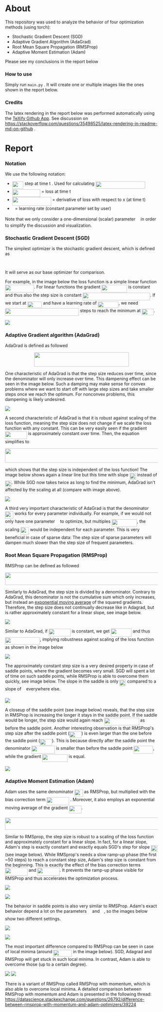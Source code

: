 # About

This repository was used to analyze the behavior of four optimization methods (using torch):

- Stochastic Gradient Descent (SGD)
- Adaptive Gradient Algorithm (AdaGrad)
- Root Mean Square Propagation (RMSProp)
- Adaptive Moment Estimation (Adam)

 Please see my conclusions in the report below

### How to use

Simply run `main.py` . It will create one or multiple images like the ones shown in the report below.

### Credits

The latex rendering in the report below was performed automatically using the [TeXify Github App](https://github.com/agurodriguez/github-texify). See discussion on https://stackoverflow.com/questions/35498525/latex-rendering-in-readme-md-on-github .

# Report

### Notation

We use the following notation:

- <img src="/tex/522d9eee051f72691e9dd601988e959a.svg?invert_in_darkmode&sanitize=true" align=middle width=36.67248254999999pt height=24.65753399999998pt/> step at time t . Used for calculating <img src="/tex/e953c317c9e4c096fce632f66b907260.svg?invert_in_darkmode&sanitize=true" align=middle width=163.22474189999997pt height=24.65753399999998pt/>
- <img src="/tex/919b392e61f6c85f85f4153dbb8fe0eb.svg?invert_in_darkmode&sanitize=true" align=middle width=91.99780259999999pt height=24.65753399999998pt/> = loss at time t
- <img src="/tex/760ac90a492433dbd5fa6bb5fb63fa96.svg?invert_in_darkmode&sanitize=true" align=middle width=128.12852909999998pt height=28.92634470000001pt/> = derivative of loss with respect to x (at time t)
- <img src="/tex/1d0496971a2775f4887d1df25cea4f7e.svg?invert_in_darkmode&sanitize=true" align=middle width=8.751954749999989pt height=14.15524440000002pt/>= learning rate (constant parameter set by user)

Note that we only consider a one-dimensional (scalar) parameter <img src="/tex/332cc365a4987aacce0ead01b8bdcc0b.svg?invert_in_darkmode&sanitize=true" align=middle width=9.39498779999999pt height=14.15524440000002pt/> in order to simplify the discussion and visualization.

### Stochastic Gradient Descent (SGD)

The simplest optimizer is the stochastic gradient descent, which is defined as 
<p align="center"><img src="/tex/9b835cf2d0646a6794b3334ff9853c73.svg?invert_in_darkmode&sanitize=true" align=middle width=121.0808115pt height=16.438356pt/></p>

It will serve as our base optimizer for comparison.

For example, in the image below the loss function is a simple linear function <img src="/tex/44e34acb152c1085141bfc4afaea3d53.svg?invert_in_darkmode&sanitize=true" align=middle width=95.25099539999998pt height=24.65753399999998pt/>. For linear functions the gradient <img src="/tex/ae681df1cbc3317474808d07b97e05fd.svg?invert_in_darkmode&sanitize=true" align=middle width=83.87560169999998pt height=24.65753399999998pt/> is constant and thus also the step size is constant <img src="/tex/f6016f316e56a652d4e0ec73ebbe5800.svg?invert_in_darkmode&sanitize=true" align=middle width=222.14592509999997pt height=24.65753399999998pt/>.  If we start at <img src="/tex/50ef356199ecf9cd0b56dc55b19928ac.svg?invert_in_darkmode&sanitize=true" align=middle width=47.75103794999999pt height=21.18721440000001pt/> and have a learning rate  of <img src="/tex/7f5b4041dfca1dd8c3ae7a46b8da919b.svg?invert_in_darkmode&sanitize=true" align=middle width=68.11262864999998pt height=21.18721440000001pt/>, we need <img src="/tex/e927d6028c42fa0f68f33b29edf5ca36.svg?invert_in_darkmode&sanitize=true" align=middle width=243.4342053pt height=24.65753399999998pt/> steps to reach the minimum at  <img src="/tex/8436d02a042a1eec745015a5801fc1a0.svg?invert_in_darkmode&sanitize=true" align=middle width=39.53182859999999pt height=21.18721440000001pt/>.

![](output/sgd_slope1.png)



### Adaptive Gradient algorithm (AdaGrad)

AdaGrad is defined as followed
<p align="center"><img src="/tex/ef7666e978b835c56874e52557801744.svg?invert_in_darkmode&sanitize=true" align=middle width=311.68003515pt height=47.159971649999996pt/></p>

One characteristic of AdaGrad is that the step size reduces over time, since the denominator will only increase over time. This dampening effect can be seen in the image below. Such a damping may make sense for convex problems where we want to start off with large step sizes and take smaller steps once we reach the optimum. For nonconvex problems, this dampening is likely undesired.

![](output/adagrad_slope1.png)



A second characteristic of AdaGrad is that it is robust against scaling of the loss function, meaning the step size does not change if we scale the loss function with any constant. This can be very easily seen if the gradient  <img src="/tex/69f2628ce4607679bd5bae562f575c1a.svg?invert_in_darkmode&sanitize=true" align=middle width=71.94632775pt height=24.65753399999998pt/> is approximately constant over time. Then, the equation simplifies to 
<p align="center"><img src="/tex/bf878e5e434eead3954bf4083c2310b8.svg?invert_in_darkmode&sanitize=true" align=middle width=645.1388971499999pt height=47.159971649999996pt/></p>
which shows that the step size is independent of the loss function! The image below shows again a linear line but this time with slope <img src="/tex/cde2d598001a947a6afd044a43d15629.svg?invert_in_darkmode&sanitize=true" align=middle width=21.00464354999999pt height=21.18721440000001pt/> instead of <img src="/tex/f58ed17486d1735419372f2b7d091779.svg?invert_in_darkmode&sanitize=true" align=middle width=21.00464354999999pt height=21.18721440000001pt/>.  While SGD now takes twice as long to find the minimum, AdaGrad isn't affected by the scaling at all (compare with image above).

![](output/adagrad_slope0.5.png)

A third very important characteristic of AdaGrad is that the denominator <img src="/tex/54805a5029573dca787fb13c27b5b2b3.svg?invert_in_darkmode&sanitize=true" align=middle width=27.27937244999999pt height=24.65753399999998pt/> works for every parameter individually. For example, if we would not only have one parameter <img src="/tex/332cc365a4987aacce0ead01b8bdcc0b.svg?invert_in_darkmode&sanitize=true" align=middle width=9.39498779999999pt height=14.15524440000002pt/> to optimize, but multiples <img src="/tex/34a0b8814bd036f61899e152ec0ba39c.svg?invert_in_darkmode&sanitize=true" align=middle width=83.1990489pt height=24.65753399999998pt/>, the scaling <img src="/tex/54805a5029573dca787fb13c27b5b2b3.svg?invert_in_darkmode&sanitize=true" align=middle width=27.27937244999999pt height=24.65753399999998pt/> would be independent for each parameter. This is very beneficial in case of sparse data: The step size of sparse parameters will dampen much slower than the step size of frequent parameters.



### Root Mean Square Propagation (RMSProp)

RMSProp can be defined as followed
<p align="center"><img src="/tex/37d58bdb931f6703be8f7e8d1715a67c.svg?invert_in_darkmode&sanitize=true" align=middle width=539.8889331pt height=40.289634pt/></p>

Similarly to AdaGrad, the step size is divided by a denominator. Contrary to AdaGrad, this denominator is not the cumulative sum which only increases, but instead an [exponential moving average](https://en.wikipedia.org/wiki/Moving_average#Exponential_moving_average) of the squared gradients. Therefore, the step size does not continually decrease like in Adagrad, but is rather approximately constant for a linear slope, see image below.

![](output/rmsprop_slope1.png)

Similar to AdaGrad, if <img src="/tex/c22e00a455dcc06993996e3de60315ec.svg?invert_in_darkmode&sanitize=true" align=middle width=71.94632775pt height=24.65753399999998pt/> is constant, we get  <img src="/tex/d9f4d1b9bc265b74b1f16fbfe5092df5.svg?invert_in_darkmode&sanitize=true" align=middle width=68.47788254999999pt height=26.76175259999998pt/> and thus  <img src="/tex/aa9e2cf1f4a5401f5bdb1a517d710939.svg?invert_in_darkmode&sanitize=true" align=middle width=114.93268709999998pt height=24.65753399999998pt/>, implying robustness against scaling of the loss function as shown in the image below

![](output/rmsprop_slope0.5.png)

The approximately constant step size is a very desired property in case of saddle points, where the gradient becomes very small. SGD will spent a lot of time on such saddle points, while RMSProp is able to overcome them quickly, see image below. The slope in the saddle is only <img src="/tex/22f2e6fc19e491418d1ec4ee1ef94335.svg?invert_in_darkmode&sanitize=true" align=middle width=21.00464354999999pt height=21.18721440000001pt/> compared to a slope of <img src="/tex/034d0a6be0424bffe9a6e7ac9236c0f5.svg?invert_in_darkmode&sanitize=true" align=middle width=8.219209349999991pt height=21.18721440000001pt/> everywhere else.

![](output/rmsprop_saddle.png)

A closeup of the saddle point (see image below) reveals, that the step size in RMSProp is increasing the longer it stays in the saddle point. If the saddle would be longer, the step size would again reach  <img src="/tex/aa9e2cf1f4a5401f5bdb1a517d710939.svg?invert_in_darkmode&sanitize=true" align=middle width=114.93268709999998pt height=24.65753399999998pt/> as before the saddle point. Another interesting observation is that RMSProp's step size after the saddle point (<img src="/tex/7c6bafee8734ba81b31bf84581a54c2a.svg?invert_in_darkmode&sanitize=true" align=middle width=39.53182859999999pt height=21.18721440000001pt/>) is even larger than the one before the saddle point (<img src="/tex/23b3b0ec63a01da549a788b337723080.svg?invert_in_darkmode&sanitize=true" align=middle width=39.53182859999999pt height=21.18721440000001pt/>). This is because directly after the saddle point the denominator <img src="/tex/03e3f2d2f5e8050de6710346b77456d9.svg?invert_in_darkmode&sanitize=true" align=middle width=76.75419344999999pt height=26.76175259999998pt/> is smaller than before the saddle point <img src="/tex/60a7f5b198d3894fddf998590a39603b.svg?invert_in_darkmode&sanitize=true" align=middle width=63.96875924999999pt height=26.76175259999998pt/>, while the gradient <img src="/tex/ae681df1cbc3317474808d07b97e05fd.svg?invert_in_darkmode&sanitize=true" align=middle width=83.87560169999998pt height=24.65753399999998pt/> is equal.

![](output/rmsprop_saddle_detail.png)



### Adaptive Moment Estimation (Adam)

Adam uses the same denominator <img src="/tex/54805a5029573dca787fb13c27b5b2b3.svg?invert_in_darkmode&sanitize=true" align=middle width=27.27937244999999pt height=24.65753399999998pt/> as RMSProp, but multiplied with the bias correction term <img src="/tex/8e4f6c1a8bd9a189db9af235bf9c0c2c.svg?invert_in_darkmode&sanitize=true" align=middle width=73.89843945pt height=26.085962100000025pt/> . Moreover, it also employs an exponential moving average of the gradient <img src="/tex/7b962d58a293d91a4f9619e9c97ca4f2.svg?invert_in_darkmode&sanitize=true" align=middle width=40.95332834999999pt height=24.65753399999998pt/>. 
<p align="center"><img src="/tex/b09fa03f77a7b6d7356f59e0a9b81648.svg?invert_in_darkmode&sanitize=true" align=middle width=1014.4222539pt height=40.289634pt/></p>

Similar to RMSprop, the step size is robust to a scaling of the loss function and approximately constant for a  linear slope. In fact, for a linear slope, Adam's step is exactly constant and exactly equals SGD's step for slope <img src="/tex/f58ed17486d1735419372f2b7d091779.svg?invert_in_darkmode&sanitize=true" align=middle width=21.00464354999999pt height=21.18721440000001pt/> (see image below). While RMSprop's needs a slow ramp-up phase (the first ~50 steps) to reach a constant step size, Adam's step size is constant from the beginning. This is exactly the effect of the bias correction terms <img src="/tex/8e4f6c1a8bd9a189db9af235bf9c0c2c.svg?invert_in_darkmode&sanitize=true" align=middle width=73.89843945pt height=26.085962100000025pt/> and <img src="/tex/4cab8f6a451bbd79a085f44f77df7773.svg?invert_in_darkmode&sanitize=true" align=middle width=73.48747394999998pt height=26.085962100000025pt/>. It prevents the ramp-up phase visible for RMSProp and thus accelerates the optimization process.

![](output/adam_slope1.png)

![](output/adam_slope0.5.png)

The behavior in saddle points is also very similar to RMSProp. Adam's exact behavior depend a lot on the parameters <img src="/tex/c745b9b57c145ec5577b82542b2df546.svg?invert_in_darkmode&sanitize=true" align=middle width=10.57650494999999pt height=14.15524440000002pt/> and <img src="/tex/8217ed3c32a785f0b5aad4055f432ad8.svg?invert_in_darkmode&sanitize=true" align=middle width=10.16555099999999pt height=22.831056599999986pt/>, so the images below show two different settings.

![](output/adam_saddle1.png)

![](output/adam_saddle2.png)

The most important difference compared to RMSProp can be seen in case of local minima (around <img src="/tex/0ffb354950f1569809a33e580fc56385.svg?invert_in_darkmode&sanitize=true" align=middle width=60.53647049999998pt height=21.18721440000001pt/> in the image below). SGD, Adagrad and RMSProp will get stuck in such local minima. In contrast, Adam is able to overcome those (up to a certain degree). 

![](output/adam_spike.png)
![](output/adam_spike_detail.png)

There is a variant of RMSProp called RMSProp with momentum, which is also able to overcome local minima. A detailed comparison between RMSProp with momentum and Adam is presented in the following thread: https://datascience.stackexchange.com/questions/26792/difference-between-rmsprop-with-momentum-and-adam-optimizers/39224


